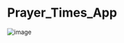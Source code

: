 # Prayer_Times_App
![image](https://github.com/user-attachments/assets/e6fc3820-c70b-4068-a2ee-3336058b2424)
